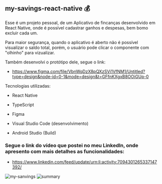 ## my-savings-react-native 💰

Esse é um projeto pessoal, de um Aplicativo de fincanças desenvolvido em React Native, onde é possível cadastrar ganhos e despesas, bem bomo excluir cada um.

Para maior segurança, quando o aplicativo é aberto não é possível visualizar o saldo total, porém, o usuário pode clicar o componente com "olhinho" para vizualizar.

Também desenvolvi o protótipo dele, segue o link:
- https://www.figma.com/file/VbnWqDzX8pQXzSVi1VfNM1/Untitled?type=design&node-id=0-1&mode=design&t=GFfnKXgxB8OOiGUp-0

Tecnologias utilizadas:
- React Native
- TypeScript
- Figma

- Visual Studio Code (desenvolvimento)
- Android Studio (Build)

### Segue o link do vídeo que postei no meu LinkedIn, onde apresento com mais detalhes as funcionalidades:
- https://www.linkedin.com/feed/update/urn:li:activity:7094301265337147392/ <br/>

![my-sanvings](https://github.com/alinecarvalhopro/my-savings-react-native/assets/118927052/463b4b8c-9912-48df-9370-683a3047b584)
![summary](https://github.com/alinecarvalhopro/my-savings-react-native/assets/118927052/e8a0c1bd-5072-4e52-b1e3-c913e904eb67)

